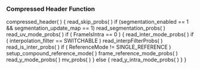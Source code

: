 ### Compressed Header Function

<div class="syntax">
compressed_header( ) {
    read_skip_probs( )
    if (segmentation_enabled == 1 && segmentation_update_map == 1)
        read_segmentation_probs( )
    read_uv_mode_probs( )
    if ( FrameIsIntra == 0 ) {
        read_inter_mode_probs( )
        if ( interpolation_filter == SWITCHABLE )
            read_interpFilterProbs( )
        read_is_inter_probs( )
        if ( ReferenceMode != SINGLE_REFERENCE )
            setup_compound_reference_mode( )
        frame_reference_mode_probs( )
        read_y_mode_probs( )
        mv_probs( )
    } else {
        read_y_intra_mode_probs( )
    }
}
</div>
